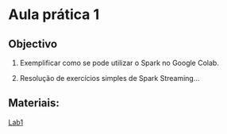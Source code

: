 # Aula prática 1

## Objectivo

1. Exemplificar como se pode utilizar o Spark no Google Colab.

2. Resolução de exercícios simples de Spark Streaming...

## Materiais:

[Lab1](lab1/ps2023_lab1.ipynb)
